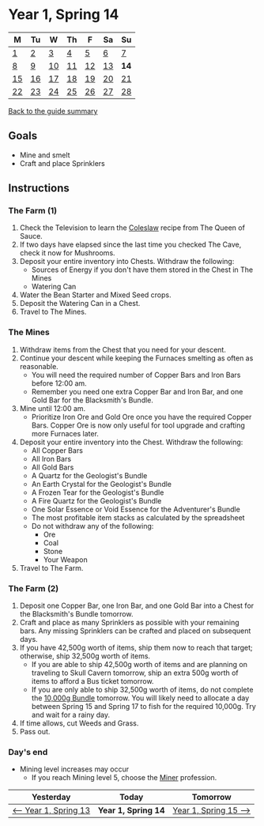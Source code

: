 # Year 1, Spring 14

| M                          | Tu                        | W                         | Th                        | F                         | Sa                        | Su                        |
| -------------------------- | ------------------------- | ------------------------- | ------------------------- |-------------------------- | ------------------------- | ------------------------- |
| [1](year-1-spring-1.md)    | [2](year-1-spring-2.md)   | [3](year-1-spring-3.md)   | [4](year-1-spring-4.md)   | [5](year-1-spring-5.md)   | [6](year-1-spring-6.md)   | [7](year-1-spring-7.md)   |
| [8](year-1-spring-8.md)    | [9](year-1-spring-9.md)   | [10](year-1-spring-10.md) | [11](year-1-spring-11.md) | [12](year-1-spring-12.md) | [13](year-1-spring-13.md) | **14**                    |
| [15](year-1-spring-15.md)  | [16](year-1-spring-16.md) | [17](year-1-spring-17.md) | [18](year-1-spring-18.md) | [19](year-1-spring-19.md) | [20](year-1-spring-20.md) | [21](year-1-spring-21.md) |
| [22](year-1-spring-22.md)  | [23](year-1-spring-23.md) | [24](year-1-spring-24.md) | [25](year-1-spring-25.md) | [26](year-1-spring-26.md) | [27](year-1-spring-27.md) | [28](year-1-spring-28.md) |

[Back to the guide summary](readme.md)

## Goals

- Mine and smelt
- Craft and place Sprinklers

## Instructions

### The Farm (1)

1. Check the Television to learn the [Coleslaw](https://stardewvalleywiki.com/Coleslaw) recipe from The Queen of Sauce.
2. If two days have elapsed since the last time you checked The Cave, check it now for Mushrooms.
3. Deposit your entire inventory into Chests. Withdraw the following:
   - Sources of Energy if you don't have them stored in the Chest in The Mines
   - Watering Can
4. Water the Bean Starter and Mixed Seed crops.
5. Deposit the Watering Can in a Chest.
6. Travel to The Mines.

### The Mines

1. Withdraw items from the Chest that you need for your descent.
2. Continue your descent while keeping the Furnaces smelting as often as reasonable.
   - You will need the required number of Copper Bars and Iron Bars before 12:00 am.
   - Remember you need one extra Copper Bar and Iron Bar, and one Gold Bar for the Blacksmith's Bundle.
3. Mine until 12:00 am.
   - Prioritize Iron Ore and Gold Ore once you have the required Copper Bars. Copper Ore is now only useful for tool upgrade and crafting more Furnaces later.
4. Deposit your entire inventory into the Chest. Withdraw the following:
   - All Copper Bars
   - All Iron Bars
   - All Gold Bars
   - A Quartz for the Geologist's Bundle
   - An Earth Crystal for the Geologist's Bundle
   - A Frozen Tear for the Geologist's Bundle
   - A Fire Quartz for the Geologist's Bundle
   - One Solar Essence or Void Essence for the Adventurer's Bundle
   - The most profitable item stacks as calculated by the spreadsheet
   - Do not withdraw any of the following:
     - Ore
     - Coal
     - Stone
     - Your Weapon
5. Travel to The Farm.

### The Farm (2)

1. Deposit one Copper Bar, one Iron Bar, and one Gold Bar into a Chest for the Blacksmith's Bundle tomorrow.
2. Craft and place as many Sprinklers as possible with your remaining bars. Any missing Sprinklers can be crafted and placed on subsequent days.
3. If you have 42,500g worth of items, ship them now to reach that target; otherwise, ship 32,500g worth of items.
   - If you are able to ship 42,500g worth of items and are planning on traveling to Skull Cavern tomorrow, ship an extra 500g worth of items to afford a Bus ticket tomorrow.
   - If you are only able to ship 32,500g worth of items, do not complete the [10,000g Bundle](https://stardewvalleywiki.com/Bundles#Vault) tomorrow. You will likely need to allocate a day between Spring 15 and Spring 17 to fish for the required 10,000g. Try and wait for a rainy day.
4. If time allows, cut Weeds and Grass.
5. Pass out.

### Day's end

- Mining level increases may occur
  - If you reach Mining level 5, choose the [Miner](https://stardewvalleywiki.com/Mining/Skill) profession.

| Yesterday                                   | Today                 | Tomorrow                                    |
| ------------------------------------------- | --------------------- | ------------------------------------------- |
| [⟵ Year 1, Spring 13](year-1-spring-13.md) | **Year 1, Spring 14** | [Year 1, Spring 15 ⟶](year-1-spring-15.md) |
